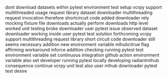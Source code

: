 dont download datasets within pytest environment test setup vcrpy support multithreaded usage request library dataset downloader multithreading request invocation therefore shortcircuit code added downloader rely mocking fixture file downloads actually perform downloads http level worked unit testing broke downloader user pytest issue observed dataset downloader working inside user pytest test solution forthcoming vcrpy support multithreading request library short circuit code downloader still seems necessary addition new environment variable mlhubcitrue flag affirming workaround inforce addition checking running pytest test environment variable set continuous integration github action environment variable also set developer running pytest locally developing radiantmlhub consequence continue vcrpy unit test also user mlhub downloader pytest test desire